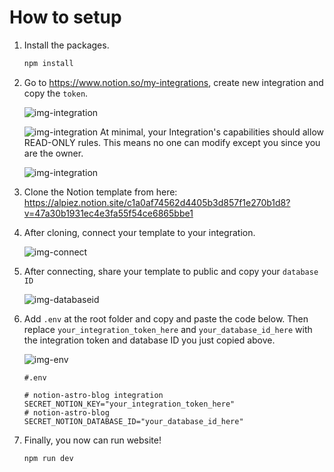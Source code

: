 # How to setup

1. Install the packages.

   ```bash
   npm install
   ```

2. Go to <https://www.notion.so/my-integrations>, create new integration and copy the `token`.

   ![img-integration](/docs/integration1.png)

   ![img-integration](/docs/integration2.png) At minimal, your Integration's capabilities should allow READ-ONLY rules. This means no one can modify except you since you are the owner.

   ![img-integration](/docs/integration3.png)

3. Clone the Notion template from here: <https://alpiez.notion.site/c1a0af74562d4405b3d857f1e270b1d8?v=47a30b1931ec4e3fa55f54ce6865bbe1>

4. After cloning, connect your template to your integration.

   ![img-connect](/docs/connect.png)

5. After connecting, share your template to public and copy your `database ID`

   ![img-databaseid](/docs/databaseid.png)

6. Add `.env` at the root folder and copy and paste the code below. Then replace `your_integration_token_here` and `your_database_id_here` with the integration token and database ID you just copied above.

   ![img-env](/docs/env.png)

   ```Shell
   #.env

   # notion-astro-blog integration
   SECRET_NOTION_KEY="your_integration_token_here"
   # notion-astro-blog
   SECRET_NOTION_DATABASE_ID="your_database_id_here"
   ```

7. Finally, you now can run website!

   ```bash
   npm run dev
   ```
